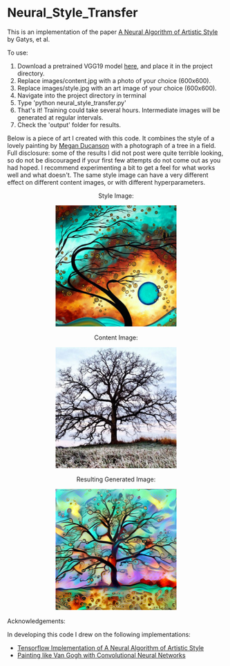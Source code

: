 # Neural_Style_Transfer

This is an implementation of the paper [A Neural Algorithm of Artistic Style](https://arxiv.org/abs/1508.06576) by Gatys, et al.

To use:

1. Download a pretrained VGG19 model [here](http://www.vlfeat.org/matconvnet/models/imagenet-vgg-verydeep-19.mat), and place it in the project directory.
2. Replace images/content.jpg with a photo of your choice (600x600).
3. Replace images/style.jpg with an art image of your choice (600x600).
4. Navigate into the project directory in terminal
5. Type 'python neural_style_transfer.py'
6. That's it! Training could take several hours. Intermediate images will be generated at regular intervals.
7. Check the 'output' folder for results.

Below is a piece of art I created with this code. It combines the style of a lovely painting by [Megan Ducanson](https://www.wayfair.com/keyword.php?keyword=megan+duncanson+canvas) with a photograph of a tree in a field. Full disclosure: some of the results I did not post were quite terrible looking, so do not be discouraged if your first few attempts do not come out as you had hoped. I recommend experimenting a bit to get a feel for what works well and what doesn't. The same style image can have a very different effect on different content images, or with different hyperparameters.

<div>
    <p align='center'>Style Image:</p>
    <p align='center'><img src="images/style.jpg" alt="Style Image" height="280" width="280"/></p>
</div>

<div>
    <p align='center'>Content Image:</p>
    <p align='center'><img src="images/content.jpg" alt="Content Image" height="280" width="280"/></p>
</div>

<div>
    <p align='center'>Resulting Generated Image:</p>
    <p align='center'><img src="finished/tree_990.png" alt="Generated Image" height="280" width="280"/></p>
</div>
</p>


Acknowledgements:

In developing this code I drew on the following implementations:
* [Tensorflow Implementation of A Neural Algorithm of Artistic Style](http://www.chioka.in/tensorflow-implementation-neural-algorithm-of-artistic-style)
* [Painting like Van Gogh with Convolutional Neural Networks](http://www.subsubroutine.com/sub-subroutine/2016/11/12/painting-like-van-gogh-with-convolutional-neural-networks)
